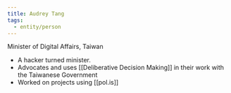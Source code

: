 ```yaml
---
title: Audrey Tang
tags:
  - entity/person
---
```

Minister of Digital Affairs, Taiwan

- A hacker turned minister. 
- Advocates and uses [[Deliberative Decision Making]] in their work with the Taiwanese Government
- Worked on projects using [[pol.is]]

